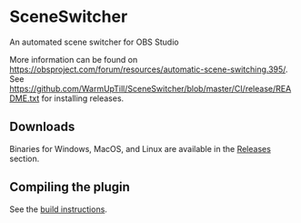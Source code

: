 # SceneSwitcher
An automated scene switcher for OBS Studio

More information can be found on https://obsproject.com/forum/resources/automatic-scene-switching.395/.
See https://github.com/WarmUpTill/SceneSwitcher/blob/master/CI/release/README.txt for installing releases.

## Downloads

Binaries for Windows, MacOS, and Linux are available in the [Releases](https://github.com/WarmUpTill/SceneSwitcher/releases) section.

## Compiling the plugin

See the [build instructions](BUILDING.md).
